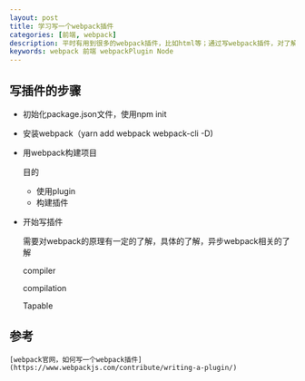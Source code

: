 ```yaml
---
layout: post
title: 学习写一个webpack插件
categories: [前端, webpack]
description: 平时有用到很多的webpack插件，比如html等；通过写webpack插件，对了解webpack的原理应该也有一定的了解
keywords: webpack 前端 webpackPlugin Node
---
```



## 写插件的步骤

- 初始化package.json文件，使用npm init

- 安装webpack（yarn add webpack webpack-cli -D)

- 用webpack构建项目

    目的
    
    - 使用plugin    
    - 构建插件

- 开始写插件
    
    需要对webpack的原理有一定的了解，具体的了解，异步webpack相关的了解

    compiler

    compilation

    Tapable




## 参考

    [webpack官网，如何写一个webpack插件](https://www.webpackjs.com/contribute/writing-a-plugin/)
